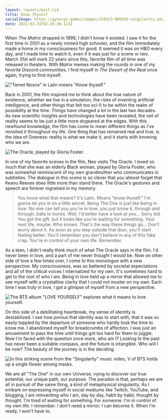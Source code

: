 ```yaml
---
layout: layouts/post.njk
title: Know Thyself
socialImage: https://gynesys.games/images/210323-005919-singularity.png
date: 2021-03-23T02:35:30.113Z
---
```

When *The Matrix* dropped in 1999, I didn't know it existed. I saw it for the first time in 2001 as a newly minted high schooler, and the film immediately made a home in my consciousness for good. It seemed it was on HBO every day, and I made time to watch it, even if it was just for a scene or two. March 31st will mark 22 years since this, favorite film of all time was released in theaters. With *Matrix* memes making the rounds in one of my favorite Discord communities, I find myself in *The Desert of the Real* once again, trying to find myself.

!["Temet Nosce" in Latin means "Know thyself."](/images/210323-002829-matrix.png "\"Temet Nosce\" in Latin means \"Know thyself.\" One cannot be told they are The One. They simply must know.")

Back in 2001, the film inspired me to think about the true nature of existence, whether we live in a simulation, the risks of inventing artificial intelligence, and other things that felt too sci-fi to be within the realm of possibility at the time. Things have changed a lot in the last two decades. As new scientific insights and technologies have been revealed, the veil of reality seems to be just a little more dogeared at the edges. With this newfound knowledge, the film has come to mean different things as I've revisited it throughout my life. One thing that has remained real and true, is the idea of Oneness: reality is what we make it, and it starts with knowing who we are.

![The Oracle, played by Gloria Foster.](/images/210323-003054-matrix.png "The Oracle, played by Gloria Foster.")

In one of my favorite scenes in the film, Neo visits The Oracle. I loved so much that she was an elderly Black woman, played by Gloria Foster, who was somewhat reminiscent of my own grandmother who communicates in subtleties. The dialogue in this scene is so clever that you almost forget that Keanu Reeves does little more than stand there. The Oracle's gestures and speech are forever ingrained in my memory.

> You know what that means? It's Latin. Means "know thyself." I'm gonna let you in on a little secret. Being The One is just like being in love. No one can tell you you're in love, you just know it, through and through, balls to bones. Well, I'd better have a look at you&hellip; Sorry kid. You got the gift, but it looks like you're waiting for something. Your next life, maybe. Who knows. That's the way these things go&hellip; Don't worry about it. As soon as you step outside that door, you'll start feeling better. You'll remember you don't believe in any of this fake crap. You're in control of your own life. Remember. 

As a teen, I didn't really think much of what The Oracle says in the film. I'd never been in love, and a part of me never thought I would be. Now on other side of love a few times over, I come to this monologue with a new perspective. My consciousness, was so battered by societal expectations and all of the critical voices I internalized for my own. It's sometimes hard to get to the root of who I am. Being in love held up a mirror that allowed me to see myself with a crystalline clarity that I could not muster on my own. Each time I was truly in love, I got a glimpse of myself from a new perspective.

![The BTS album "LOVE YOURSELF" explores what it means to love yourself.](/images/210223005649-singularity.png "The BTS album \"LOVE YOURSELF\" explores what it means to love yourself.")

On this side of a debilitating heartbreak, my sense of identity is destabilized. I see how porous that identity was to start with, that it was so easily toppled by the departure of someone who hardly took the time to know me. I abandoned myself for breadcrumbs of affection. I was just an amusement to pass the time until things got too hard for them to juggle. Now I'm faced with the question once more, who am I? Looking to the past has never been a suitable compass, and the future is intangible. Who will I be now? The beauty of the journey is in the deciding.

![In this striking scene from the "Singularity" music video, V of BTS holds up a single flower among masks.](/images/210323-005919-singularity.png "In this striking scene from the \"Singularity\" music video, V of BTS holds up a single flower among masks. Will he choose the mask or allow himself to bloom?")

We are all "The One" in our own Universe, vying to discover our true potential, our unique path, our purpose. The paradox is that, perhaps we are all in pursuit of the same thing, a kind of metaphysical singularity. As I embark on expressing myself in social mediums like Twitch, YouTube, and blogging, I am reinventing who I am, day by day, habit by habit, thought by thought. I'm tired of waiting for something. For someone. I'm in control of my own life. I remember. I don't need a mirror; I can become it. When I'm ready, I won't have to.